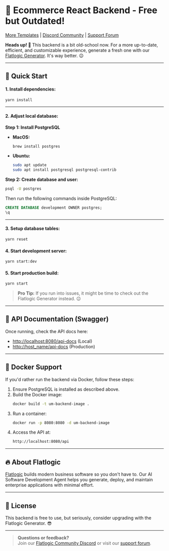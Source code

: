 # 🚀 Ecommerce React Backend - Free but Outdated!

[More Templates](https://flatlogic.com/templates) | [Discord Community](https://discord.gg/flatlogic-community) | [Support Forum](https://flatlogic.com/forum)

**Heads up! 🚨** This backend is a bit old-school now. For a more up-to-date, efficient, and customizable experience, generate a fresh one with our [Flatlogic Generator](https://flatlogic.com/generator). It's way better. 😉

---

## 🚀 Quick Start

#### 1. Install dependencies:
```bash
yarn install
```

---

#### 2. Adjust local database:

**Step 1: Install PostgreSQL**

- **MacOS:**  
  ```bash
  brew install postgres
  ```
- **Ubuntu:**  
  ```bash
  sudo apt update
  sudo apt install postgresql postgresql-contrib
  ```

**Step 2: Create database and user:**

```bash
psql -U postgres
```

Then run the following commands inside PostgreSQL:
```sql
CREATE DATABASE development OWNER postgres;
\q
```

---

#### 3. Setup database tables:
```bash
yarn reset
```

#### 4. Start development server:
```bash
yarn start:dev
```

#### 5. Start production build:
```bash
yarn start
```

> **Pro Tip:** If you run into issues, it might be time to check out the Flatlogic Generator instead. 😉

---

## 📜 API Documentation (Swagger)

Once running, check the API docs here:
- [http://localhost:8080/api-docs](http://localhost:8080/api-docs) (Local)
- [http://host_name/api-docs](http://host_name/api-docs) (Production)

---

## 🐳 Docker Support

If you'd rather run the backend via Docker, follow these steps:

1. Ensure PostgreSQL is installed as described above.
2. Build the Docker image:
   ```bash
   docker build -t um-backend-image .
   ```
3. Run a container:
   ```bash
   docker run -p 8080:8080 -d um-backend-image
   ```
4. Access the API at:
   ```bash
   http://localhost:8080/api
   ```

---

## 🔥 About Flatlogic
[Flatlogic](https://flatlogic.com/ai-software-development-agent) builds modern business software so you don't have to. Our AI Software Development Agent helps you generate, deploy, and maintain enterprise applications with minimal effort.

---

## 📜 License
This backend is free to use, but seriously, consider upgrading with the Flatlogic Generator. 😎

---

> **Questions or feedback?**  
> Join our [Flatlogic Community Discord](https://discord.gg/flatlogic-community) or visit our [support forum](https://flatlogic.com/forum).
